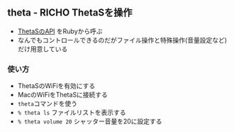 ## theta - RICHO ThetaSを操作

* [ThetaSのAPI](https://developers.theta360.com/ja/docs/v2/api_reference/)
をRubyから呼ぶ
* なんでもコントロールできるのだがファイル操作と特殊操作(音量設定など)だけ用意している

### 使い方

* ThetaSのWiFiを有効にする
* MacのWiFiをThetaSに接続する
* ```theta```コマンドを使う
 * ```% theta ls``` ファイルリストを表示する
 * ```% theta volume 20``` シャッター音量を20に設定する
